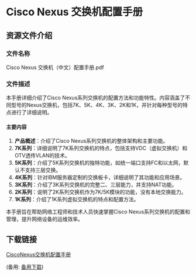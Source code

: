 # Cisco Nexus 交换机配置手册

## 资源文件介绍

### 文件名称
Cisco Nexus 交换机（中文）配置手册.pdf

### 文件描述
本手册详细介绍了Cisco Nexus系列交换机的配置方法和功能特性。内容涵盖了不同型号的Nexus交换机，包括7K、5K、4K、3K、2K和1K，并针对每种型号的特点进行了详细说明。

#### 主要内容
1. **产品概述**：介绍了Cisco Nexus系列交换机的整体架构和主要功能。
2. **7K系列**：详细说明了7K系列交换机的特点，包括支持VDC（虚拟交换机）和OTV透传VLAN的技术。
3. **5K系列**：介绍了5K系列交换机的独特功能，如统一端口支持FC和以太网，默认不支持三层交换。
4. **4K系列**：针对IBM服务器定制的交换板卡，详细说明了其功能和应用场景。
5. **3K系列**：介绍了3K系列交换机的完整二、三层能力，并支持NAT功能。
6. **2K系列**：说明了2K系列交换机作为7K/5K模块的功能，没有本地交换能力。
7. **1K系列**：介绍了1K系列虚拟交换机的特点和配置方法。

本手册旨在帮助网络工程师和技术人员快速掌握Cisco Nexus系列交换机的配置和管理，提升网络设备的运维效率。

## 下载链接
[CiscoNexus交换机配置手册](https://pan.quark.cn/s/08eb5f52954a) 

(备用: [备用下载](https://pan.baidu.com/s/1N7n4rxX6p58U9g3zn5pYAw?pwd=1234))

